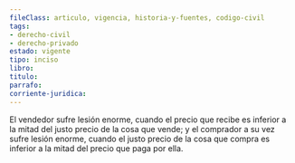 ```yaml
---
fileClass: articulo, vigencia, historia-y-fuentes, codigo-civil
tags:
- derecho-civil
- derecho-privado
estado: vigente
tipo: inciso
libro:
titulo:
parrafo:
corriente-juridica:
---
```

El vendedor sufre lesión enorme, cuando el precio que recibe es inferior a la mitad del justo precio de la cosa que vende; y el comprador a su vez sufre lesión enorme, cuando el justo precio de la cosa que compra es inferior a la mitad del precio que paga por ella.